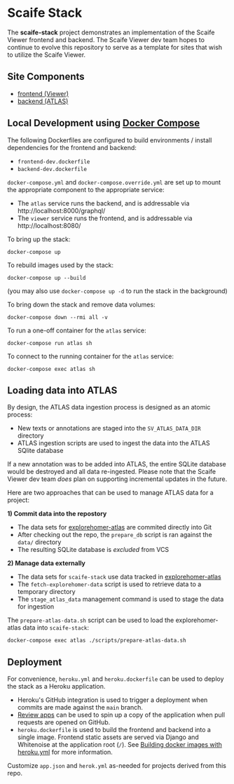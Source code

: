 # Scaife Stack

The **scaife-stack** project demonstrates an implementation of the Scaife Viewer frontend and backend.  The Scaife Viewer dev team hopes to continue to evolve this repository to serve as a template for sites that wish to utilize the Scaife Viewer.

## Site Components
- [frontend (Viewer)](frontend/README.md)
- [backend (ATLAS)](backend/README.md)

## Local Development using [Docker Compose](https://docs.docker.com/compose/)

The following Dockerfiles are configured to build environments / install dependencies for the frontend and backend:
- `frontend-dev.dockerfile`
- `backend-dev.dockerfile`

`docker-compose.yml` and `docker-compose.override.yml` are set up to mount the appropriate component to the appropriate
service:
- The `atlas` service runs the backend, and is addressable via http://localhost:8000/graphql/
- The `viewer` service runs the frontend, and is addressable via http://localhost:8080/

To bring up the stack:

```shell
docker-compose up
```

To rebuild images used by the stack:

```shell
docker-compose up --build
```

(you may also use `docker-compose up -d` to run the stack in the background)

To bring down the stack and remove data volumes:

```shell
docker-compose down --rmi all -v
```

To run a one-off container for the `atlas` service:
```shell
docker-compose run atlas sh
```

To connect to the running container for the `atlas` service:
```shell
docker-compose exec atlas sh

```

## Loading data into ATLAS
By design, the ATLAS data ingestion process is designed as an atomic process:

- New texts or annotations are staged into the `SV_ATLAS_DATA_DIR` directory
- ATLAS ingestion scripts are used to ingest the data into the ATLAS SQlite database

If a new annotation was to be added into ATLAS, the entire SQLite database would be destroyed
and all data re-ingested.  Please note that the Scaife Viewer dev team _does_ plan on supporting
incremental updates in the future.

Here are two approaches that can be used to manage ATLAS data for a project:

**1) Commit data into the repostory**

- The data sets for [explorehomer-atlas](https://github.com/scaife-viewer/explorehomer-atlas) are commited directly into Git
- After checking out the repo, the `prepare_db` script is ran against the `data/` directory
- The resulting SQLite database is _excluded_ from VCS

**2) Manage data externally**

- The data sets for `scaife-stack` use data tracked in [explorehomer-atlas](https://github.com/scaife-viewer/explorehomer-atlas)
- The `fetch-explorehomer-data` script is used to retrieve data to a temporary directory
- The `stage_atlas_data` management command is used to stage the data for ingestion

The `prepare-atlas-data.sh` script can be used to load the explorehomer-atlas data into `scaife-stack`:
```shell
docker-compose exec atlas ./scripts/prepare-atlas-data.sh
```

## Deployment
For convenience, `heroku.yml` and `heroku.dockerfile` can be used to deploy the stack as a Heroku application.

- Heroku's GitHub integration is used to trigger a deployment when commits are made against the `main` branch.
- [Review apps](https://devcenter.heroku.com/articles/build-docker-images-heroku-yml#review-apps-and-app-json) can be used to spin up a copy of the application when pull requests are opened on GitHub.
- `heroku.dockerfile` is used to build the frontend and backend into a single image.  Frontend static assets are served via Django and Whitenoise at the application root (`/`).  See [Building docker images with heroku.yml](https://devcenter.heroku.com/articles/build-docker-images-heroku-yml) for more information.

Customize `app.json` and `herok.yml` as-needed for projects derived from this repo.
